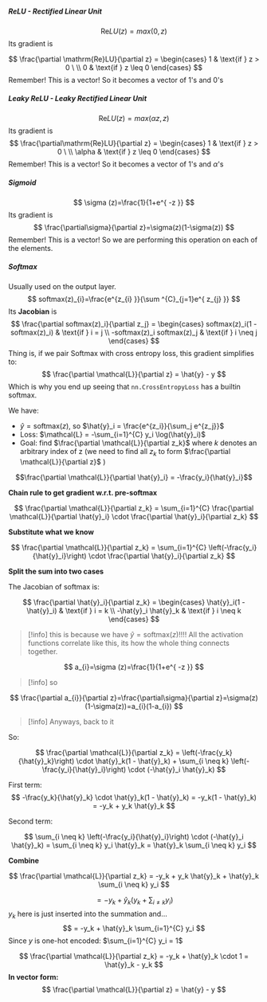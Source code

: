 ##### ReLU - Rectified Linear Unit
$$
\mathrm{Re}LU(z)=max(0, z)
$$
Its gradient is

$$
\frac{\partial \mathrm{Re}LU}{\partial z} = \begin{cases} 1 & \text{if } z > 0 \ \\
 0 & \text{if } z \leq 0 \end{cases}
$$
 Remember! This is a vector! So it becomes a vector of 1's and 0's

##### Leaky ReLU - Leaky Rectified Linear Unit
$$
\mathrm{Re}LU(z)=max(\alpha z, z)
$$
Its gradient is
$$
\frac{\partial\mathrm{Re}LU}{\partial z} = \begin{cases} 1 & \text{if } z > 0 \ \\
 \alpha & \text{if } z \leq 0 \end{cases}
$$
 Remember! This is a vector! So it becomes a vector of 1's and  $\alpha$'s
##### Sigmoid
$$
\sigma (z)=\frac{1}{1+e^{ -z }}
$$
Its gradient is
$$
\frac{\partial\sigma}{\partial z}=\sigma(z)(1-\sigma(z))
$$
Remember! This is a vector! So we are performing this operation on each of the elements.
##### Softmax
Usually used on the output layer.
$$
softmax(z)_{i}=\frac{e^{z_{i} }}{\sum ^{C}_{j=1}e^{ z_{j} }}
$$
Its **Jacobian** is
$$
\frac{\partial softmax(z)_i}{\partial z_j} = \begin{cases} softmax(z)_i(1 - softmax(z)_i) & \text{if } i = j \\
 -softmax(z)_i softmax(z)_j & \text{if } i \neq j \end{cases}
 $$
Thing is, if we pair Softmax with cross entropy loss, this gradient simplifies to:
$$
\frac{\partial \mathcal{L}}{\partial z} = \hat{y} - y
$$
Which is why you end up seeing that `nn.CrossEntropyLoss` has a builtin softmax.

We have:

- $\hat{y} = \text{softmax}(z)$, so $\hat{y}_i = \frac{e^{z_i}}{\sum_j e^{z_j}}$
- Loss: $\mathcal{L} = -\sum_{i=1}^{C} y_i \log(\hat{y}_i)$
- Goal: find $\frac{\partial \mathcal{L}}{\partial z_k}$ where $k$ denotes an arbitrary index of z (we need to find all $z_{k}$ to form $\frac{\partial \mathcal{L}}{\partial z}$ )

$$\frac{\partial \mathcal{L}}{\partial \hat{y}_i} = -\frac{y_i}{\hat{y}_i}$$

**Chain rule to get gradient w.r.t. pre-softmax**

$$
\frac{\partial \mathcal{L}}{\partial z_k} = \sum_{i=1}^{C} \frac{\partial \mathcal{L}}{\partial \hat{y}_i} \cdot \frac{\partial \hat{y}_i}{\partial z_k}
$$

**Substitute what we know**

$$
\frac{\partial \mathcal{L}}{\partial z_k} = \sum_{i=1}^{C} \left(-\frac{y_i}{\hat{y}_i}\right) \cdot \frac{\partial \hat{y}_i}{\partial z_k}
$$

**Split the sum into two cases**

The Jacobian of softmax is: 

$$
\frac{\partial \hat{y}_i}{\partial z_k} = \begin{cases} \hat{y}_i(1 - \hat{y}_i) & \text{if } i = k \\ -\hat{y}_i \hat{y}_k & \text{if } i \neq k \end{cases}
$$
> [!info] this is because we have $\hat{y} = \text{softmax}(z)$!!!! All the activation functions correlate like this, its how the whole thing connects together.


$$
a_{i}=\sigma (z)=\frac{1}{1+e^{ -z }}
$$

>[!info] so


$$
\frac{\partial a_{i}}{\partial z}=\frac{\partial\sigma}{\partial z}=\sigma(z)(1-\sigma(z))=a_{i}(1-a_{i})
$$

>[!info] Anyways, back to it

So:

$$
\frac{\partial \mathcal{L}}{\partial z_k} = \left(-\frac{y_k}{\hat{y}_k}\right) \cdot \hat{y}_k(1 - \hat{y}_k) + \sum_{i \neq k} \left(-\frac{y_i}{\hat{y}_i}\right) \cdot (-\hat{y}_i \hat{y}_k)
$$

First term: 
$$
-\frac{y_k}{\hat{y}_k} \cdot \hat{y}_k(1 - \hat{y}_k) = -y_k(1 - \hat{y}_k) = -y_k + y_k \hat{y}_k
$$

Second term: 

$$
\sum_{i \neq k} \left(-\frac{y_i}{\hat{y}_i}\right) \cdot (-\hat{y}_i \hat{y}_k) = \sum_{i \neq k} y_i \hat{y}_k = \hat{y}_k \sum_{i \neq k} y_i
$$

**Combine**

$$
\frac{\partial \mathcal{L}}{\partial z_k} = -y_k + y_k \hat{y}_k + \hat{y}_k \sum_{i \neq k} y_i
$$

$$
= -y_k + \hat{y}_k\left(y_k + \sum_{i \neq k} y_i\right)
$$
$y_{k}$ here is just inserted into the summation and...
$$
= -y_k + \hat{y}_k \sum_{i=1}^{C} y_i
$$
Since $y$ is one-hot encoded: $\sum_{i=1}^{C} y_i = 1$

$$
\frac{\partial \mathcal{L}}{\partial z_k} = -y_k + \hat{y}_k \cdot 1 = \hat{y}_k - y_k
$$
**In vector form:**
$$
\frac{\partial \mathcal{L}}{\partial z} = \hat{y} - y
$$


